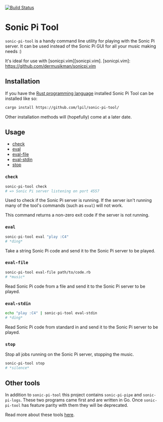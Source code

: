 [![Build Status](https://travis-ci.org/lpil/sonic-pi-tool.svg?branch=master)](https://travis-ci.org/lpil/sonic-pi-tool)

Sonic Pi Tool
=============

`sonic-pi-tool` is a handy command line utility for playing with the Sonic Pi
server. It can be used instead of the Sonic Pi GUI for all your music making
needs :)

It's ideal for use with [sonicpi.vim][sonicpi.vim].
[sonicpi.vim]: https://github.com/dermusikman/sonicpi.vim


## Installation

If you have the [Rust programming language][rust-install] installed Sonic Pi
Tool can be installed like so:

```sh
cargo install https://github.com/lpil/sonic-pi-tool/
```

[rust-install]: https://www.rust-lang.org/en-US/install.html

Other installation methods will (hopefully) come at a later date.


## Usage

- [check](#check)
- [eval](#eval)
- [eval-file](#eval-file)
- [eval-stdin](#eval-stdin)
- [stop](#stop)

### `check`

```sh
sonic-pi-tool check
# => Sonic Pi server listening on port 4557
```

Used to check if the Sonic Pi server is running. If the server isn't running
many of the tool's commands (such as `eval`) will not work.

This command returns a non-zero exit code if the server is not running.


### `eval`

```sh
sonic-pi-tool eval "play :C4"
# *ding*
```

Take a string Sonic Pi code and send it to the Sonic Pi server to be
played.


### `eval-file`

```sh
sonic-pi-tool eval-file path/to/code.rb
# *music*
```

Read Sonic Pi code from a file and send it to the Sonic Pi server to be
played.


### `eval-stdin`

```sh
echo "play :C4" | sonic-pi-tool eval-stdin
# *ding*
```

Read Sonic Pi code from standard in and send it to the Sonic Pi server to be
played.


### `stop`

Stop all jobs running on the Sonic Pi server, stopping the music.

```sh
sonic-pi-tool stop
# *silence*
```


## Other tools

In addition to `sonic-pi-tool` this project contains `sonic-pi-pipe` and
`sonic-pi-logs`. These two programs came first and are written in Go. Once
`sonic-pi-tool` has feature parity with them they will be deprecated.

Read more about these tools [here][old].

[old]: https://github.com/lpil/sonic-pi-tool/tree/master/old
